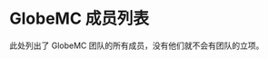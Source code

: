 <script setup>
import { VPTeamMembers } from 'vitepress/theme'

const members = [
  {
    avatar: 'https://github.com/bwtx2023.png',
    name: 'bwtx2023',
    title: '创建者',
    links: [
      { icon: 'github', link: 'https://github.com/bwtx2023' },
    ]
  },
  {
    avatar: 'https://jsd.onmicrosoft.cn/avatar/636d113ce37111d08f08faee780ce9b8',
    name: 'Big_Cake',
    title: '站点维护',
    links: [
      { icon: 'github', link: 'https://github.com/Big-Cake-jpg' },
    ]
  },
  {
    avatar: 'https://github.com/XieXiLin2.png',
    name: 'XieXiLin',
    title: '域名资金支持',
    links: [
      { icon: 'github', link: 'https://github.com/XieXiLin2' },
    ]
  },
  {
    avatar: 'https://github.com/2623684696.png',
    name: '233355607',
    title: '域名管理',
    links: [
      { icon: 'github', link: 'https://github.com/2623684696' },
    ]
  },
  {
    avatar: 'https://github.com/bingxin666.png',
    name: 'bingxin666',
    title: '文档贡献者',
    links: [
      { icon: 'github', link: 'https://github.com/bingxin666' },
    ]
  },
  {
    avatar: 'https://github.com/Rovniced.png',
    name: 'Enlysure',
    title: '文档贡献者',
    links: [
      { icon: 'github', link: 'https://github.com/Rovniced' },
    ]
  },
  {
    avatar: 'https://github.com/hejiehao.png',
    name: '何杰豪',
    title: '文档贡献者',
    links: [
      { icon: 'github', link: 'https://github.com/hejiehao' },
    ]
  },
  {
    avatar: 'https://gravatar.loli.net/avatar/e4e09756d8e17245eca044adccdc96a8.png',
    name: '思源千年',
    title: '文档贡献者',
    links: [
      { icon: 'github', link: 'https://github.com/Seayay' },
    ]
  },
  {
    avatar: 'https://github.com/zkitefly.png',
    name: 'zkitefly',
    title: '文档贡献者',
    links: [
      { icon: 'github', link: 'https://github.com/zkitefly' },
    ]
  },
  {
    avatar: 'https://github.com/ZhuRuoLing.png',
    name: 'zkitefly',
    title: '竹若泠',
    links: [
      { icon: 'github', link: 'https://github.com/ZhuRuoLing' },
    ]
  },
]
</script>

# GlobeMC 成员列表

此处列出了 GlobeMC 团队的所有成员，没有他们就不会有团队的立项。

<VPTeamMembers size="small" :members="members" />
